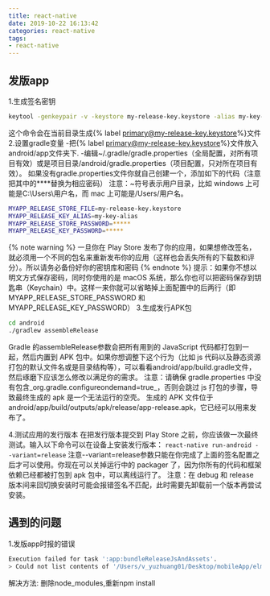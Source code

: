```yaml
---
title: react-native
date: 2019-10-22 16:13:42
categories: react-native
tags: 
- react-native
---
```


## 发版app
1.生成签名密钥
```bash
keytool -genkeypair -v -keystore my-release-key.keystore -alias my-key-alias -keyalg RSA -keysize 2048 -validity 10000
```
这个命令会在当前目录生成{% label primary@my-release-key.keystore%}文件
2.设置gradle变量
-把{% label primary@my-release-key.keystore%}文件放入android/app文件夹下.
-编辑~/.gradle/gradle.properties（全局配置，对所有项目有效）或是项目目录/android/gradle.properties（项目配置，只对所在项目有效）。
如果没有gradle.properties文件你就自己创建一个，添加如下的代码（注意把其中的****替换为相应密码）
 注意：~符号表示用户目录，比如 windows 上可能是C:\Users\用户名，而 mac 上可能是/Users/用户名。
 ```bash
MYAPP_RELEASE_STORE_FILE=my-release-key.keystore
MYAPP_RELEASE_KEY_ALIAS=my-key-alias
MYAPP_RELEASE_STORE_PASSWORD=*****
MYAPP_RELEASE_KEY_PASSWORD=*****
```
<!-- more -->
{% note warning %}
一旦你在 Play Store 发布了你的应用，如果想修改签名，就必须用一个不同的包名来重新发布你的应用（这样也会丢失所有的下载数和评分）。所以请务必备份好你的密钥库和密码
{% endnote %}
提示：如果你不想以明文方式保存密码，同时你使用的是 macOS 系统，那么你也可以把密码保存到钥匙串（Keychain）中。这样一来你就可以省略掉上面配置中的后两行（即 MYAPP_RELEASE_STORE_PASSWORD 和 MYAPP_RELEASE_KEY_PASSWORD）
3.生成发行APK包
```bash
cd android
./gradlew assembleRelease
```
Gradle 的assembleRelease参数会把所有用到的 JavaScript 代码都打包到一起，然后内置到 APK 包中。如果你想调整下这个行为（比如 js 代码以及静态资源打包的默认文件名或是目录结构等），可以看看android/app/build.gradle文件，然后琢磨下应该怎么修改以满足你的需求。
注意：请确保 gradle.properties 中没有包含_org.gradle.configureondemand=true_，否则会跳过 js 打包的步骤，导致最终生成的 apk 是一个无法运行的空壳。
生成的 APK 文件位于android/app/build/outputs/apk/release/app-release.apk，它已经可以用来发布了。

4.测试应用的发行版本
在把发行版本提交到 Play Store 之前，你应该做一次最终测试。输入以下命令可以在设备上安装发行版本：
`react-native run-android --variant=release`
注意--variant=release参数只能在你完成了上面的签名配置之后才可以使用。你现在可以关掉运行中的 packager 了，因为你所有的代码和框架依赖已经都被打包到 apk 包中，可以离线运行了。
注意：在 debug 和 release 版本间来回切换安装时可能会报错签名不匹配，此时需要先卸载前一个版本再尝试安装。
## 遇到的问题
1.发版app时报的错误
```bash
Execution failed for task ':app:bundleReleaseJsAndAssets'.
> Could not list contents of '/Users/v_yuzhuang01/Desktop/mobileApp/elm-react-native/node_modules/fsevents/node_modules/.bin/node-pre-gyp'. Couldn't follow symbolic link.
```
解决方法: 删除node_modules,重新npm install

